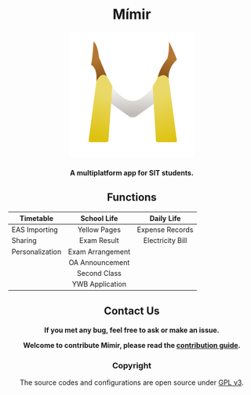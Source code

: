 <div align="center">

# Mímir

<img src="assets/icon.svg" alt="Icon" width="256">

#### A multiplatform app for SIT students.

## Functions

| Timetable       |   School Life    |    Daily Life    |
|-----------------|:----------------:|:----------------:|
| EAS Importing   |   Yellow Pages   | Expense Records  |
| Sharing         |   Exam Result    | Electricity Bill |
| Personalization | Exam Arrangement |                  |
|                 | OA Announcement  |                  |
|                 |   Second Class   |                  |
|                 | YWB Application  |                  |

## Contact Us

**If you met any bug, feel free to ask or make an issue.**

**Welcome to contribute Mímir, please read the [contribution guide](specifications/CONTRIBUTION_GUIDE.md).**

### Copyright

The source codes and configurations are open source under [GPL v3](LICENSE).
</div>
